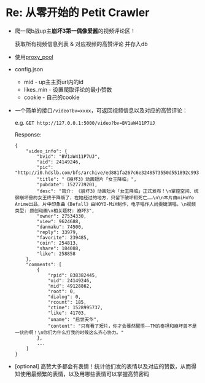 # Re: 从零开始的 Petit Crawler

- 爬一爬b战up主**崩坏3第一偶像爱酱**的视频评论区！

  获取所有视频信息列表 & 对应视频的高赞评论 并存入db

- 使用[proxy_pool](https://github.com/jhao104/proxy_pool)

- config.json

  - mid - up主主页url内的id
  - likes_min - 设置爬取评论的最小赞数
  - cookie - 自己的cookie

- 一个简单的接口`/video?bv=xxxx`，可返回视频信息以及对应的高赞评论：

  e.g. `GET http://127.0.0.1:5000/video?bv=BV1aW411P7UJ`

  Response:

  ```
  {
      "video_info": {
          "bvid": "BV1aW411P7UJ",
          "aid": 24149246,
          "pic": "http://i0.hdslb.com/bfs/archive/ed881fa267c6e3248573550d551892c99368d120.jpg",
          "title": "《崩坏3》动画短片「女王降临」",
          "pubdate": 1527739201,
          "desc": "简介: 《崩坏3》动画短片「女王降临」正式发布！\n掌控空间、统御崩坏兽的女王终于降临了，在她经过的地方，只留下破坏和死亡……\n\n本片由miHoYo Anime出品，片中印象曲《Befall》由HOYO-MiX制作，电子唱作人尚雯婕演唱。\n视频类型: 原创动画\n相关题材: 崩坏3",
          "owner": 27534330,
          "view": 9624688,
          "danmaku": 74500,
          "reply": 33979,
          "favorite": 239485,
          "coin": 254813,
          "share": 184088,
          "like": 258858
      },
      "comments": [
          {
              "rpid": 838382445,
              "oid": 24149246,
              "mid": 49128862,
              "root": 0,
              "dialog": 0,
              "rcount": 185,
              "ctime": 1528995737,
              "like": 41703,
              "uname": "启世天华",
              "content": "只有看了短片，你才会蓦然醒悟——TM的泰坦和崩坏兽不是一伙的啊！\n你们为什么打我的时候这么齐心协力。"
          },
          ...
      ]
  }
  ```

  

- [optional] 高赞大多都会有表情！统计他们发的表情以及对应的赞数，从而得知使用最频繁的表情，以及用哪些表情可以掌握高赞密码